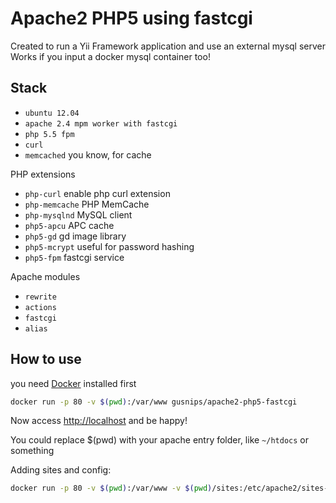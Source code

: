 # Apache2 PHP5 using fastcgi

Created to run a Yii Framework application and use an external mysql server  
Works if you input a docker mysql container too!

## Stack

+ `ubuntu 12.04`
+ `apache 2.4 mpm worker with fastcgi`
+ `php 5.5 fpm`
+ `curl`
+ `memcached` you know, for cache

PHP extensions

+ `php-curl` enable php curl extension
+ `php-memcache` PHP MemCache
+ `php-mysqlnd` MySQL client
+ `php5-apcu` APC cache
+ `php5-gd` gd image library
+ `php5-mcrypt` useful for password hashing
+ `php5-fpm` fastcgi service

Apache modules

+ `rewrite`
+ `actions`
+ `fastcgi`
+ `alias`

## How to use

you need [Docker](http://www.docker.com/) installed first

```sh
docker run -p 80 -v $(pwd):/var/www gusnips/apache2-php5-fastcgi
```

Now access [http://localhost](http://localhost) and be happy!  

You could replace $(pwd) with your apache entry folder, like `~/htdocs` or something  

Adding sites and config: 
```sh
docker run -p 80 -v $(pwd):/var/www -v $(pwd)/sites:/etc/apache2/sites-enabled -v $(pwd)/conf:/etc/apache2/conf-enabled gusnips/apache2-php5-fastcgi
```

